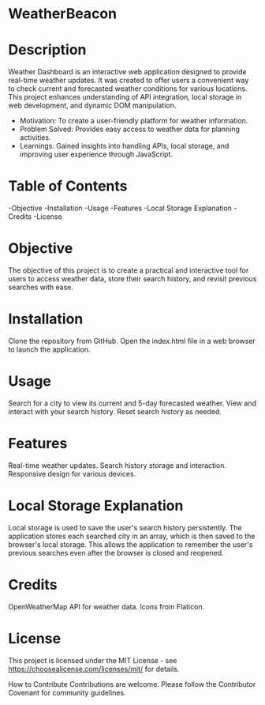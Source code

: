 # WeatherBeacon

# Description
Weather Dashboard is an interactive web application designed to provide real-time weather updates. It was created to offer users a convenient way to check current and forecasted weather conditions for various locations. This project enhances understanding of API integration, local storage in web development, and dynamic DOM manipulation.

- Motivation: To create a user-friendly platform for weather information.
- Problem Solved: Provides easy access to weather data for planning activities.
- Learnings: Gained insights into handling APIs, local storage, and improving user experience through JavaScript.

# Table of Contents
-Objective
-Installation
-Usage
-Features
-Local Storage Explanation
-Credits
-License

# Objective
The objective of this project is to create a practical and interactive tool for users to access weather data, store their search history, and revisit previous searches with ease.

# Installation
Clone the repository from GitHub.
Open the index.html file in a web browser to launch the application.

# Usage
Search for a city to view its current and 5-day forecasted weather.
View and interact with your search history.
Reset search history as needed.

# Features
Real-time weather updates.
Search history storage and interaction.
Responsive design for various devices.

# Local Storage Explanation
Local storage is used to save the user's search history persistently. The application stores each searched city in an array, which is then saved to the browser's local storage. This allows the application to remember the user's previous searches even after the browser is closed and reopened.

# Credits
OpenWeatherMap API for weather data.
Icons from Flaticon.

# License
This project is licensed under the MIT License - see https://choosealicense.com/licenses/mit/ for details.

How to Contribute
Contributions are welcome. Please follow the Contributor Covenant for community guidelines.
